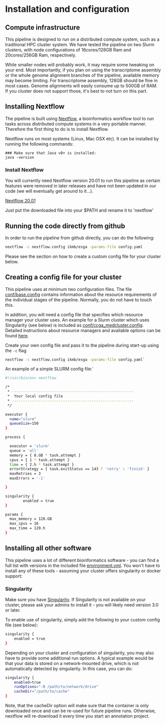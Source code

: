 # Installation and configuration 

## Compute infrastructure

This pipeline is designed to run on a distributed compute system, such as a traditional HPC cluster system. 
We have tested the pipeline on two Slurm clusters, with node configurations of 16cores/128GB Ram and 20cores/256GB Ram, respectively. 

While smaller nodes will probably work, it may require some tweaking on your end. Most importantly, if you plan on using the transcriptome 
assembly or the whole genome alignment branches of the pipeline, available memory may become limiting. For transcriptome assembly, 128GB should be fine in most cases. 
Genome alignments will easily consume up to 500GB of RAM. If you cluster does not support those, it's best to not turn on this part. 

## Installing Nextflow

The pipeline is built using [Nextflow](https://www.nextflow.io), a bioinformatics workflow tool to run tasks across 
distributed compute systems in a very portable manner. Therefore the first thing to do is to install Nextflow. 

Nextflow runs on most systems (Linux, Mac OSX etc). It can be installed by running the following commands:

```
### Make sure that Java v8+ is installed:
java -version

```

### Install Nextflow

You will currently need Nextflow version 20.01 to run this pipeline as certain features were removed in later releases and have not been updated in our code (we will eventually get around to it...).

[Nextflow 20.01](https://github.com/nextflow-io/nextflow/releases/download/v20.01.0/nextflow-20.01.0-all)

Just put the downloaded file into your $PATH and rename it to 'nextflow'

## Running the code directly from github

In order to run the pipeline from github directly, you can do the following:

```bash
nextflow -c nextflow.config ikmb/esga -params-file config.yaml
```

Please see the section on how to create a custom config file for your cluster below. 

## Creating a config file for your cluster

This pipeline uses at minimum two configuration files. The file [conf/base.config](../conf/base.config) contains information about the resource requirements 
of the individual stages of the pipeline. Normally, you do not have to touch this.

In addition, you will need a config file that specifies which resource manager your cluster uses. An example for a Slurm cluster which uses 
Singularity (see below) is included as [conf/ccga_medcluster.config](../conf/ccga_medcluster.config). Detailed instructions about resource managers and 
available options can be found [here](https://www.nextflow.io/docs/latest/executor.html).

Create your own config file and pass it to the pipeline during start-up using the `-c` flag

```bash
nextflow -c nextflow.config ikmb/esga -params-file config.yaml`
```

An example of a simple SLURM config file:`

```bash
#!/usr/bin/env nextflow

/*
 * -------------------------------------------------------
 *  Your local config file
 * -------------------------------------------------------
 */

executor {
  name="slurm"
  queueSize=150
}

process {

  executor = 'slurm'
  queue = 'all'
  memory = { 8.GB * task.attempt }
  cpus = { 1 * task.attempt }
  time = { 2.h * task.attempt }
  errorStrategy = { task.exitStatus == 143 ? 'retry' : 'finish' }
  maxRetries = 3
  maxErrors = '-1'

}

singularity {
        enabled = true
}

params {
  max_memory = 120.GB
  max_cpus = 16
  max_time = 120.h
}

```

## Installing all other software 

This pipeline uses a lot of different bioinformatics software - you can find a full list with versions in the included 
file [environment.yml](../environment.yml). You won't have to install any of these tools - assuming your cluster offers singularity or docker support:

### Singularity

Make sure you have [Singularity](https://github.com/sylabs/singularity). If Singularity is not available on 
your cluster, please ask your admins to install it - you will likely need version 3.0 or later. 

To enable use of singularity, simply add the following to your custom config file (see below):

```bash
singularity {
	enabled = true
}
```

Depending on your cluster and configuration of singularity, you may also have to provide some additional run options. 
A typical example would be that your data is stored on a network-mounted drive, which is not automatically detected by singularity. In this case, you can do:

```bash
singularity {
	enabled=true
	runOptions="-B /path/to/network/drive"
	cacheDir="/path/to/cache"
}
```

Note, that the cacheDir option will make sure that the container is only downloaded once and can be re-used for future pipeline runs. Otherwise, nextflow will re-download it every time you start an annotation project. 
